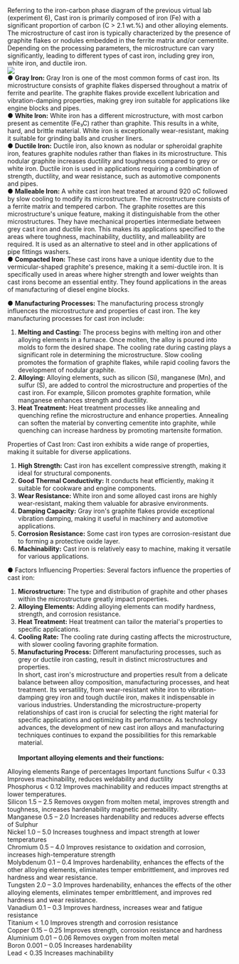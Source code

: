 Referring to the iron-carbon phase diagram of the previous virtual lab (experiment 6), Cast iron is primarily composed of iron (Fe) with a significant proportion of carbon (C > 2.1 wt.%) and other alloying elements. The microstructure of cast iron is typically characterized by the presence of graphite flakes or nodules embedded in the ferrite matrix and/or cementite. Depending on the processing parameters, the microstructure can vary significantly, leading to different types of cast iron, including grey iron, white iron, and ductile iron.<br>
<image src="images/image1.png"> <br>
●	<b>Gray Iron:</b> Gray Iron is one of the most common forms of cast iron. Its microstructure consists of graphite flakes dispersed throughout a matrix of ferrite and pearlite. The graphite flakes provide excellent lubrication and vibration-damping properties, making grey iron suitable for applications like engine blocks and pipes.<br>
●	<b>White Iron:</b> White iron has a different microstructure, with most carbon present as cementite (Fe₃C) rather than graphite. This results in a white, hard, and brittle material. White iron is exceptionally wear-resistant, making it suitable for grinding balls and crusher liners.<br>
●	<b>Ductile Iron:</b> Ductile iron, also known as nodular or spheroidal graphite iron, features graphite nodules rather than flakes in its microstructure. This nodular graphite increases ductility and toughness compared to grey or white iron. Ductile iron is used in applications requiring a combination of strength, ductility, and wear resistance, such as automotive components and pipes.<br>
●	<b>Malleable Iron:</b> A white cast iron heat treated at around 920 oC followed by slow cooling to modify its microstructure. The microstructure consists of a ferrite matrix and tempered carbon. The graphite rosettes are this microstructure's unique feature, making it distinguishable from the other microstructures. They have mechanical properties intermediate between grey cast iron and ductile iron. This makes its applications specified to the areas where toughness, machinability, ductility, and malleability are required. It is used as an alternative to steel and in other applications of pipe fittings washers. <br>
●	<b>Compacted Iron:</b> These cast irons have a unique identity due to the vermicular-shaped graphite's presence, making it a semi-ductile iron. It is specifically used in areas where higher strength and lower weights than cast irons become an essential entity. They found applications in the areas of manufacturing of diesel engine blocks.<br>

●	<b>Manufacturing Processes:</b> The manufacturing process strongly influences the microstructure and properties of cast iron. The key manufacturing processes for cast iron include:<br>
1. <b>Melting and Casting:</b> The process begins with melting iron and other alloying elements in a furnace. Once molten, the alloy is poured into molds to form the desired shape. The cooling rate during casting plays a significant role in determining the microstructure. Slow cooling promotes the formation of graphite flakes, while rapid cooling favors the development of nodular graphite.<br>
2. <b>Alloying:</b> Alloying elements, such as silicon (Si), manganese (Mn), and sulfur (S), are added to control the microstructure and properties of the cast iron. For example, Silicon promotes graphite formation, while manganese enhances strength and ductility.<br>
3. <b>Heat Treatment:</b> Heat treatment processes like annealing and quenching refine the microstructure and enhance properties. Annealing can soften the material by converting cementite into graphite, while quenching can increase hardness by promoting martensite formation.<br>

Properties of Cast Iron: Cast iron exhibits a wide range of properties, making it suitable for diverse applications.<br>
1. <b>High Strength:</b> Cast iron has excellent compressive strength, making it ideal for structural components.<br>
2. <b>Good Thermal Conductivity:</b> It conducts heat efficiently, making it suitable for cookware and engine components.<br>
3. <b>Wear Resistance:</b> White iron and some alloyed cast irons are highly wear-resistant, making them valuable for abrasive environments.<br>
4. <b>Damping Capacity:</b> Gray iron's graphite flakes provide exceptional vibration damping, making it useful in machinery and automotive applications.<br>
5. <b>Corrosion Resistance:</b> Some cast iron types are corrosion-resistant due to forming a protective oxide layer.<br>
6. <b>Machinability:</b> Cast iron is relatively easy to machine, making it versatile for various applications.<br>

●	Factors Influencing Properties: Several factors influence the properties of cast iron:<br>
1. <b>Microstructure:</b> The type and distribution of graphite and other phases within the microstructure greatly impact properties.<br>
2. <b>Alloying Elements:</b> Adding alloying elements can modify hardness, strength, and corrosion resistance.<br>
3. <b>Heat Treatment:</b> Heat treatment can tailor the material's properties to specific applications.<br>
4. <b>Cooling Rate:</b> The cooling rate during casting affects the microstructure, with slower cooling favoring graphite formation.<br>
5. <b>Manufacturing Process:</b> Different manufacturing processes, such as grey or ductile iron casting, result in distinct microstructures and properties.<br>
In short, cast iron's microstructure and properties result from a delicate balance between alloy composition, manufacturing processes, and heat treatment. Its versatility, from wear-resistant white iron to vibration-damping grey iron and tough ductile iron, makes it indispensable in various industries. Understanding the microstructure-property relationships of cast iron is crucial for selecting the right material for specific applications and optimizing its performance. As technology advances, the development of new cast iron alloys and manufacturing techniques continues to expand the possibilities for this remarkable material. <br><br>
<b>Important alloying elements and their functions:</b><br>
<tr>
<th width="30%">Alloying elements  </th>
<th width="30%">Range of percentages   </th>
<th width="50%">  Important functions </th>
</tr>
<tr>
<td>Sulfur</td>
<td>< 0.33</td>
<td>Improves machinability, reduces weldability and ductility</td><br>
</tr>
<tr>
<td>Phosphorus</td>
<td>< 0.12</td>
<td>Improves machinability and reduces impact strengths at lower temperatures.</td><br>
</tr>
<tr>
<td>Silicon</td>
<td>1.5 – 2.5</td>
<td>Removes oxygen from molten metal, improves strength and toughness, increases hardenability magnetic permeability.</td><br>
</tr>
<tr>
<td>Manganese</td>
<td>0.5 – 2.0</td>
<td>Increases hardenability and reduces adverse effects of Sulphur</td><br>
</tr>
<tr>
<td>Nickel</td>
<td>1.0 – 5.0</td>
<td>Increases toughness and impact strength at lower temperatures</td><br>
</tr>
<tr>
<td>Chromium</td>
<td>0.5 – 4.0</td>
<td>Improves resistance to oxidation and corrosion, increases high-temperature strength</td><br>
</tr>
<tr>
<td>Molybdenum</td>
<td>0.1 – 0.4</td>
<td>Improves hardenability, enhances the effects of the other alloying elements, eliminates temper embrittlement, and improves red hardness and wear resistance.</td><br>
</tr>
<tr>
<td>Tungsten</td>
<td>2.0 – 3.0</td>
<td>Improves hardenability, enhances the effects of the other alloying elements, eliminates temper embrittlement, and improves red hardness and wear resistance.</td><br>
</tr>
<tr>
<td>Vanadium</td>
<td>0.1 – 0.3</td>
<td>Improves hardness, increases wear and fatigue resistance</td><br>
</tr>
<tr>
<td>Titanium</td>
<td>< 1.0</td>
<td>Improves strength and corrosion resistance</td><br>
</tr>
<tr>
<td>Copper</td>
<td>0.15 – 0.25</td>
<td>Improves strength, corrosion resistance and hardness</td><br>
</tr>
<tr>
<td>Aluminium</td>
<td>0.01 – 0.06</td>
<td>Removes oxygen from molten metal</td><br>
</tr>
<tr>
<td>Boron</td>
<td>0.001 – 0.05</td>
<td>Increases hardenability</td><br>
</tr>
<tr>
<td>Lead</td>
<td>< 0.35</td>
<td>Increases machinability</td><br>
</table>

